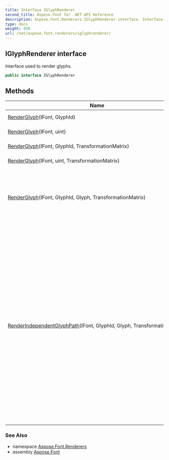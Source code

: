 ```yaml
---
title: Interface IGlyphRenderer
second_title: Aspose.Font for .NET API Reference
description: Aspose.Font.Renderers.IGlyphRenderer interface. Interface used to render glyphs
type: docs
weight: 450
url: /net/aspose.font.renderers/iglyphrenderer/
---
```

## IGlyphRenderer interface

Interface used to render glyphs.

```csharp
public interface IGlyphRenderer
```

## Methods

| Name | Description |
| --- | --- |
| [RenderGlyph](../../aspose.font.renderers/iglyphrenderer/renderglyph/#renderglyph)(IFont, GlyphId) | Renders glyph. |
| [RenderGlyph](../../aspose.font.renderers/iglyphrenderer/renderglyph/#renderglyph_3)(IFont, uint) | Renders glyph. |
| [RenderGlyph](../../aspose.font.renderers/iglyphrenderer/renderglyph/#renderglyph_2)(IFont, GlyphId, TransformationMatrix) | Renders glyph. |
| [RenderGlyph](../../aspose.font.renderers/iglyphrenderer/renderglyph/#renderglyph_4)(IFont, uint, TransformationMatrix) | Renders glyph. |
| [RenderGlyph](../../aspose.font.renderers/iglyphrenderer/renderglyph/#renderglyph_1)(IFont, GlyphId, Glyph, TransformationMatrix) | Renders glyph, an objective of this overloaded version - to be used with cache for glyphs. |
| [RenderIndependentGlyphPath](../../aspose.font.renderers/iglyphrenderer/renderindependentglyphpath/)(IFont, GlyphId, Glyph, TransformationMatrix) | Renders glyph using independent glyph path. RenderGlyph() function family changes glyph path on rendering. It then leads to necessity reload this glyph again. This function uses copy of glyph path and doesn't changes original glyph path, so the same glyph could be reused multiple times. This version of function is intended for use with cache of glyphs. |

### See Also

* namespace [Aspose.Font.Renderers](../../aspose.font.renderers/)
* assembly [Aspose.Font](../../)


